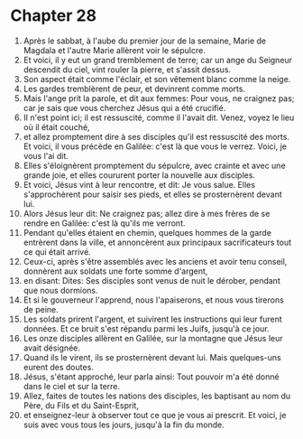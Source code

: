 # Chapter 28

1. Après le sabbat, à l'aube du premier jour de la semaine, Marie de Magdala et l'autre Marie allèrent voir le sépulcre.
2. Et voici, il y eut un grand tremblement de terre; car un ange du Seigneur descendit du ciel, vint rouler la pierre, et s'assit dessus.
3. Son aspect était comme l'éclair, et son vêtement blanc comme la neige.
4. Les gardes tremblèrent de peur, et devinrent comme morts.
5. Mais l'ange prit la parole, et dit aux femmes: Pour vous, ne craignez pas; car je sais que vous cherchez Jésus qui a été crucifié.
6. Il n'est point ici; il est ressuscité, comme il l'avait dit. Venez, voyez le lieu où il était couché,
7. et allez promptement dire à ses disciples qu'il est ressuscité des morts. Et voici, il vous précède en Galilée: c'est là que vous le verrez. Voici, je vous l'ai dit.
8. Elles s'éloignèrent promptement du sépulcre, avec crainte et avec une grande joie, et elles coururent porter la nouvelle aux disciples.
9. Et voici, Jésus vint à leur rencontre, et dit: Je vous salue. Elles s'approchèrent pour saisir ses pieds, et elles se prosternèrent devant lui.
10. Alors Jésus leur dit: Ne craignez pas; allez dire à mes frères de se rendre en Galilée: c'est là qu'ils me verront.
11. Pendant qu'elles étaient en chemin, quelques hommes de la garde entrèrent dans la ville, et annoncèrent aux principaux sacrificateurs tout ce qui était arrivé.
12. Ceux-ci, après s'être assemblés avec les anciens et avoir tenu conseil, donnèrent aux soldats une forte somme d'argent,
13. en disant: Dites: Ses disciples sont venus de nuit le dérober, pendant que nous dormions.
14. Et si le gouverneur l'apprend, nous l'apaiserons, et nous vous tirerons de peine.
15. Les soldats prirent l'argent, et suivirent les instructions qui leur furent données. Et ce bruit s'est répandu parmi les Juifs, jusqu'à ce jour.
16. Les onze disciples allèrent en Galilée, sur la montagne que Jésus leur avait désignée.
17. Quand ils le virent, ils se prosternèrent devant lui. Mais quelques-uns eurent des doutes.
18. Jésus, s'étant approché, leur parla ainsi: Tout pouvoir m'a été donné dans le ciel et sur la terre.
19. Allez, faites de toutes les nations des disciples, les baptisant au nom du Père, du Fils et du Saint-Esprit,
20. et enseignez-leur à observer tout ce que je vous ai prescrit. Et voici, je suis avec vous tous les jours, jusqu'à la fin du monde.

